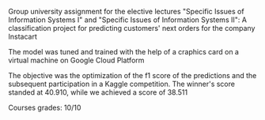 Group university assignment for the elective lectures "Specific Issues of Information Systems I" and "Specific Issues of Information Systems II":
A classification project for predicting customers' next orders for the company Instacart

The model was tuned and trained with the help of a craphics card on a virtual machine on Google Cloud Platform

The objective was the optimization of the f1 score of the predictions and the subsequent participation in a Kaggle competition. The winner's score standed at 40.910, while we achieved a score of 38.511

Courses grades: 10/10
